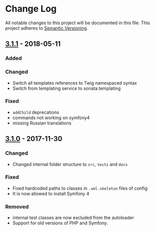 # Change Log
All notable changes to this project will be documented in this file.
This project adheres to [Semantic Versioning](http://semver.org/).

## [3.1.1](https://github.com/sonata-project/SonataCommentBundle/compare/3.1.0...3.1.1) - 2018-05-11
### Added

### Changed
- Switch all templates references to Twig namespaced syntax
- Switch from templating service to sonata.templating

### Fixed

- `addChild` deprecations
- commands not working on symfony4
- missing Russian translations

## [3.1.0](https://github.com/sonata-project/SonataCommentBundle/compare/3.0.0...3.1.0) - 2017-11-30
### Changed
- Changed internal folder structure to `src`, `tests` and `docs`

### Fixed
- Fixed hardcoded paths to classes in `.xml.skeleton` files of config
- It is now allowed to install Symfony 4

### Removed
- internal test classes are now excluded from the autoloader
- Support for old versions of PHP and Symfony.
